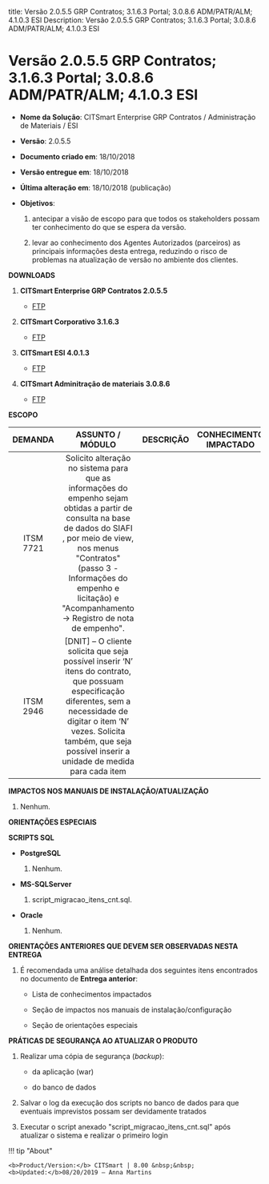 title: Versão 2.0.5.5 GRP Contratos; 3.1.6.3 Portal; 3.0.8.6 ADM/PATR/ALM; 4.1.0.3 ESI
Description: Versão 2.0.5.5 GRP Contratos; 3.1.6.3 Portal; 3.0.8.6 ADM/PATR/ALM; 4.1.0.3 ESI
# Versão 2.0.5.5 GRP Contratos; 3.1.6.3 Portal; 3.0.8.6 ADM/PATR/ALM; 4.1.0.3 ESI

-   **Nome da Solução**: CITSmart Enterprise GRP Contratos / Administração de
    Materiais / ESI

-   **Versão**: 2.0.5.5

-   **Documento criado em**: 18/10/2018

-   **Versão entregue em**: 18/10/2018

-   **Última alteração em**: 18/10/2018 (publicação)

-   **Objetivos**:

    1.  antecipar a visão de escopo para que todos os stakeholders possam ter
        conhecimento do que se espera da versão.

    2.  levar ao conhecimento dos Agentes Autorizados (parceiros) as principais
        informações desta entrega, reduzindo o risco de problemas na atualização
        de versão no ambiente dos clientes.

**DOWNLOADS**

1.  **CITSmart Enterprise GRP Contratos 2.0.5.5**

    -   [FTP](http://kb.citsmartcloud.com/entregas/grpcontratos/2.0.5.5)

2.  **CITSmart Corporativo 3.1.6.3**

    -   [FTP](http://kb.citsmartcloud.com/entregas/corporativo/Enterprise/3.1.6.3)

3.  **CITSmart ESI 4.0.1.3**

    -   [FTP](http://kb.citsmartcloud.com/entregas/neuro/4.0.1.3)

4.  **CITSmart Adminitração de materiais 3.0.8.6**

    -   [FTP](http://kb.citsmartcloud.com/entregas/grpadm/Enterprise/3.0.8.6)

**ESCOPO**

|  DEMANDA  |                                                                                                                              ASSUNTO / MÓDULO                                                                                                                             | DESCRIÇÃO | CONHECIMENTO IMPACTADO |
|:---------:|:-------------------------------------------------------------------------------------------------------------------------------------------------------------------------------------------------------------------------------------------------------------------------:|:---------:|:----------------------:|
| ITSM 7721 | Solicito alteração no sistema para que as informações do empenho sejam obtidas a partir de consulta na base de dados do SIAFI , por meio de view, nos menus "Contratos" (passo 3 - Informações do empenho e licitação) e "Acompanhamento -> Registro de nota de empenho". |           |                        |
| ITSM 2946 |              [DNIT] – O cliente solicita que seja possível inserir ‘N’ itens do contrato, que possuam especificação diferentes, sem a necessidade de digitar o item ‘N’ vezes. Solicita também, que seja possível inserir a unidade de medida para cada item              |           |                        |


**IMPACTOS NOS MANUAIS DE INSTALAÇÃO/ATUALIZAÇÃO**

1.  Nenhum.

**ORIENTAÇÕES ESPECIAIS**

**SCRIPTS SQL**

-   **PostgreSQL**

    1.  Nenhum.

-   **MS-SQLServer**

    1.  script_migracao_itens_cnt.sql.

-   **Oracle**

    1.  Nenhum.

**ORIENTAÇÕES ANTERIORES QUE DEVEM SER OBSERVADAS NESTA ENTREGA**

1.  É recomendada uma análise detalhada dos seguintes itens encontrados no
    documento de **Entrega anterior**:

    -   Lista de conhecimentos impactados

    -   Seção de impactos nos manuais de instalação/configuração

    -   Seção de orientações especiais

**PRÁTICAS DE SEGURANÇA AO ATUALIZAR O PRODUTO**

1.  Realizar uma cópia de segurança (*backup*):

    -   da aplicação (war)

    -   do banco de dados

2.  Salvar o log da execução dos scripts no banco de dados para que eventuais
    imprevistos possam ser devidamente tratados

3.  Executar o script anexado "script_migracao_itens_cnt.sql" após atualizar o
    sistema e realizar o primeiro login


!!! tip "About"

    <b>Product/Version:</b> CITSmart | 8.00 &nbsp;&nbsp;
    <b>Updated:</b>08/20/2019 – Anna Martins
